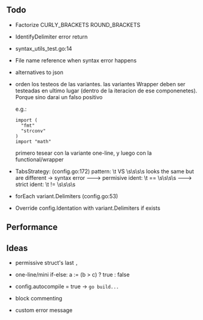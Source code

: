 ## Todo
  * Factorize CURLY_BRACKETS ROUND_BRACKETS
  * IdentifyDelimiter error return
  * syntax_utils_test.go:14
  * File name reference when syntax error happens

  * alternatives to json

  * orden los testeos de las variantes. las variantes Wrapper deben ser testeadas en ultimo
    lugar (dentro de la iteracion de ese componenetes). Porque sino darai un falso positivo

    e.g.:

    ```
    import (
      "fmt"
      "strconv"
    )
    import "math"
    ```

    primero tesear con la variante one-line, y luego con la functional/wrapper

  * TabsStrategy: (config.go:172)
    pattern: \t VS \s\s\s\s        looks the same but are different -> syntax error
    ---> permisive ident: \t == \s\s\s\s
    ---> strict ident:    \t != \s\s\s\s

  * forEach variant.Delimiters (config.go:53)

  * Override config.Identation with variant.Delimiters if exists


## Performance

## Ideas

  * permissive struct's last `,`

  * one-line/mini if-else: a := (b > c) ? true : false

  * config.autocompile = true -> `go build...`

  * block commenting

  * custom error message
